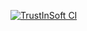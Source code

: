 

[![TrustInSoft CI](https://ci.trust-in-soft.com/projects/lenary/fictional-guide.svg?branch=main)](https://ci.trust-in-soft.com/projects/lenary/fictional-guide)
